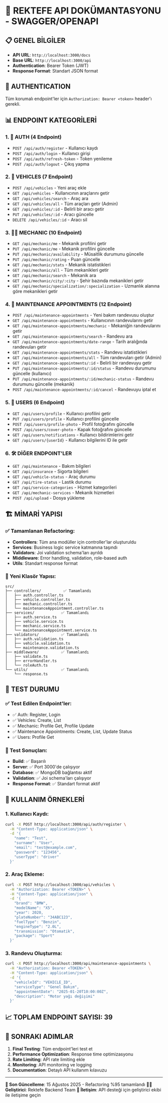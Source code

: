 # 🚀 **REKTEFE API DOKÜMANTASYONU - SWAGGER/OPENAPI**

## 📋 **GENEL BİLGİLER**

- **API URL**: `http://localhost:3000/docs`
- **Base URL**: `http://localhost:3000/api`
- **Authentication**: Bearer Token (JWT)
- **Response Format**: Standart JSON format

## 🔐 **AUTHENTICATION**

Tüm korumalı endpoint'ler için `Authorization: Bearer <token>` header'ı gerekli.

## 📊 **ENDPOINT KATEGORİLERİ**

### **1. 🔑 AUTH (4 Endpoint)**
- `POST /api/auth/register` - Kullanıcı kaydı
- `POST /api/auth/login` - Kullanıcı girişi
- `POST /api/auth/refresh-token` - Token yenileme
- `POST /api/auth/logout` - Çıkış yapma

### **2. 🚗 VEHICLES (7 Endpoint)**
- `POST /api/vehicles` - Yeni araç ekle
- `GET /api/vehicles` - Kullanıcının araçlarını getir
- `GET /api/vehicles/search` - Araç ara
- `GET /api/vehicles/all` - Tüm araçları getir (Admin)
- `GET /api/vehicles/:id` - Belirli bir aracı getir
- `PUT /api/vehicles/:id` - Aracı güncelle
- `DELETE /api/vehicles/:id` - Aracı sil

### **3. 👨‍🔧 MECHANIC (10 Endpoint)**
- `GET /api/mechanic/me` - Mekanik profilini getir
- `PUT /api/mechanic/me` - Mekanik profilini güncelle
- `PUT /api/mechanic/availability` - Müsaitlik durumunu güncelle
- `PUT /api/mechanic/rating` - Puan güncelle
- `GET /api/mechanic/stats` - Mekanik istatistikleri
- `GET /api/mechanic/all` - Tüm mekanikleri getir
- `GET /api/mechanic/search` - Mekanik ara
- `GET /api/mechanic/city/:city` - Şehir bazında mekanikleri getir
- `GET /api/mechanic/specialization/:specialization` - Uzmanlık alanına göre mekanikleri getir

### **4. 📅 MAINTENANCE APPOINTMENTS (12 Endpoint)**
- `POST /api/maintenance-appointments` - Yeni bakım randevusu oluştur
- `GET /api/maintenance-appointments` - Kullanıcının randevularını getir
- `GET /api/maintenance-appointments/mechanic` - Mekaniğin randevularını getir
- `GET /api/maintenance-appointments/search` - Randevu ara
- `GET /api/maintenance-appointments/date-range` - Tarih aralığında randevuları getir
- `GET /api/maintenance-appointments/stats` - Randevu istatistikleri
- `GET /api/maintenance-appointments/all` - Tüm randevuları getir (Admin)
- `GET /api/maintenance-appointments/:id` - Belirli bir randevuyu getir
- `PUT /api/maintenance-appointments/:id/status` - Randevu durumunu güncelle (kullanıcı)
- `PUT /api/maintenance-appointments/:id/mechanic-status` - Randevu durumunu güncelle (mekanik)
- `POST /api/maintenance-appointments/:id/cancel` - Randevuyu iptal et

### **5. 👤 USERS (6 Endpoint)**
- `GET /api/users/profile` - Kullanıcı profilini getir
- `PUT /api/users/profile` - Kullanıcı profilini güncelle
- `POST /api/users/profile-photo` - Profil fotoğrafını güncelle
- `POST /api/users/cover-photo` - Kapak fotoğrafını güncelle
- `GET /api/users/notifications` - Kullanıcı bildirimlerini getir
- `GET /api/users/{userId}` - Kullanıcı bilgilerini ID ile getir

### **6. 🛠️ DİĞER ENDPOINT'LER**
- `GET /api/maintenance` - Bakım bilgileri
- `GET /api/insurance` - Sigorta bilgileri
- `GET /api/vehicle-status` - Araç durumu
- `GET /api/tire-status` - Lastik durumu
- `GET /api/service-categories` - Hizmet kategorileri
- `GET /api/mechanic-services` - Mekanik hizmetleri
- `POST /api/upload` - Dosya yükleme

## 🏗️ **MİMARİ YAPISI**

### **✅ Tamamlanan Refactoring:**
- **Controllers**: Tüm ana modüller için controller'lar oluşturuldu
- **Services**: Business logic service katmanına taşındı
- **Validators**: Joi validation schema'ları ayrıldı
- **Middleware**: Error handling, validation, role-based auth
- **Utils**: Standart response format

### **📁 Yeni Klasör Yapısı:**
```
src/
├── controllers/          ✅ Tamamlandı
│   ├── auth.controller.ts
│   ├── vehicle.controller.ts
│   ├── mechanic.controller.ts
│   └── maintenanceAppointment.controller.ts
├── services/            ✅ Tamamlandı
│   ├── auth.service.ts
│   ├── vehicle.service.ts
│   ├── mechanic.service.ts
│   └── maintenanceAppointment.service.ts
├── validators/          ✅ Tamamlandı
│   ├── auth.validation.ts
│   ├── vehicle.validation.ts
│   └── maintenance.validation.ts
├── middleware/          ✅ Tamamlandı
│   ├── validate.ts
│   ├── errorHandler.ts
│   └── roleAuth.ts
└── utils/               ✅ Tamamlandı
    └── response.ts
```

## 🧪 **TEST DURUMU**

### **✅ Test Edilen Endpoint'ler:**
- ✅ Auth: Register, Login
- ✅ Vehicles: Create, List
- ✅ Mechanic: Profile Get, Profile Update
- ✅ Maintenance Appointments: Create, List, Update Status
- ✅ Users: Profile Get

### **🔧 Test Sonuçları:**
- **Build**: ✅ Başarılı
- **Server**: ✅ Port 3000'de çalışıyor
- **Database**: ✅ MongoDB bağlantısı aktif
- **Validation**: ✅ Joi schema'ları çalışıyor
- **Response Format**: ✅ Standart format aktif

## 🚀 **KULLANIM ÖRNEKLERİ**

### **1. Kullanıcı Kaydı:**
```bash
curl -X POST http://localhost:3000/api/auth/register \
  -H "Content-Type: application/json" \
  -d '{
    "name": "Test",
    "surname": "User",
    "email": "test@example.com",
    "password": "123456",
    "userType": "driver"
  }'
```

### **2. Araç Ekleme:**
```bash
curl -X POST http://localhost:3000/api/vehicles \
  -H "Authorization: Bearer <TOKEN>" \
  -H "Content-Type: application/json" \
  -d '{
    "brand": "BMW",
    "modelName": "X5",
    "year": 2020,
    "plateNumber": "34ABC123",
    "fuelType": "Benzin",
    "engineType": "2.0L",
    "transmission": "Otomatik",
    "package": "Sport"
  }'
```

### **3. Randevu Oluşturma:**
```bash
curl -X POST http://localhost:3000/api/maintenance-appointments \
  -H "Authorization: Bearer <TOKEN>" \
  -H "Content-Type: application/json" \
  -d '{
    "vehicleId": "VEHICLE_ID",
    "serviceType": "Genel Bakım",
    "appointmentDate": "2025-01-20T10:00:00Z",
    "description": "Motor yağı değişimi"
  }'
```

## 📈 **TOPLAM ENDPOINT SAYISI: 39**

## 🎯 **SONRAKI ADIMLAR**

1. **Final Testing**: Tüm endpoint'leri test et
2. **Performance Optimization**: Response time optimizasyonu
3. **Rate Limiting**: API rate limiting ekle
4. **Monitoring**: API monitoring ve logging
5. **Documentation**: Detaylı API kullanım kılavuzu

---

**🔄 Son Güncelleme**: 15 Ağustos 2025 - Refactoring %95 tamamlandı
**👨‍💻 Geliştirici**: Rektefe Backend Team
**📧 İletişim**: API desteği için geliştirici ekibi ile iletişime geçin

